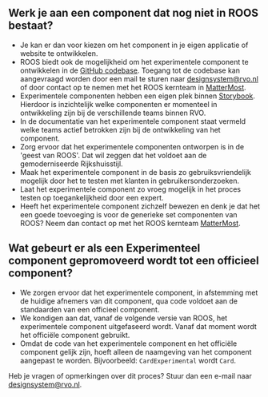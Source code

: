 ## Werk je aan een component dat nog niet in ROOS bestaat?

- Je kan er dan voor kiezen om het component in je eigen applicatie of website te ontwikkelen.
- ROOS biedt ook de mogelijkheid om het experimentele component te ontwikkelen in de [GitHub codebase](https://github.com/nl-design-system/rvo). Toegang tot de codebase kan aangevraagd worden door een mail te sturen naar [designsystem@rvo.nl](mailto:designsystem@rvo.nl) of door contact op te nemen met het ROOS kernteam in [MatterMost](https://matter.dtnr.nl/signup_user_complete/?id=jpmrorwwefnqfn5oufsw4i6t8e&md=link&sbr=su).
- Experimentele componenten hebben een eigen plek binnen [Storybook](https://nl-design-system.github.io/rvo/). Hierdoor is inzichtelijk welke componenten er momenteel in ontwikkeling zijn bij de verschillende teams binnen RVO.
- In de documentatie van het experimentele component staat vermeld welke teams actief betrokken zijn bij de ontwikkeling van het component.
- Zorg ervoor dat het experimentele componenten ontworpen is in de 'geest van ROOS'. Dat wil zeggen dat het voldoet aan de gemoderniseerde Rijkshuisstijl.
- Maak het experimentele component in de basis zo gebruiksvriendelijk mogelijk door het te testen met klanten in gebruikersonderzoeken.
- Laat het experimentele component zo vroeg mogelijk in het proces testen op toegankelijkheid door een expert.
- Heeft het experimentele component zichzelf bewezen en denk je dat het een goede toevoeging is voor de generieke set componenten van ROOS? Neem dan contact op met het ROOS kernteam [MatterMost](https://matter.dtnr.nl/signup_user_complete/?id=jpmrorwwefnqfn5oufsw4i6t8e&md=link&sbr=su).

## Wat gebeurt er als een Experimenteel component gepromoveerd wordt tot een officieel component?

- We zorgen ervoor dat het experimentele component, in afstemming met de huidige afnemers van dit component, qua code voldoet aan de standaarden van een officieel component.
- We kondigen aan dat, vanaf de volgende versie van ROOS, het experimentele component uitgefaseerd wordt. Vanaf dat moment wordt het officiële component gebruikt.
- Omdat de code van het experimentele component en het officiële component gelijk zijn, hoeft alleen de naamgeving van het component aangepast te worden. Bijvoorbeeld: `CardExperimental` wordt `Card`.

Heb je vragen of opmerkingen over dit proces? Stuur dan een e-mail naar [designsystem@rvo.nl](mailto:designsystem@rvo.nl).
